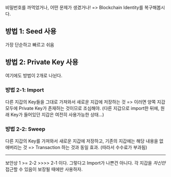 비밀번호를 까먹었거나, 어떤 문제가 생겼거나!
=> Blockchain Identity를 복구해봅시다.

## 방법 1: Seed 사용

가장 단순하고 빠르고 쉬움

## 방법 2: Private Key 사용

여기에도 방법이 2개로 나뉜다.

### 방법 2-1: Import

다른 지갑의 Key들을 그대로 가져와서 새로운 지갑에 저장하는 것
=> 이러면 양쪽 지갑 모두에 Private Key가 존재하는 것이므로 조심해야.
   (다른 지갑으로 import한 뒤에, 원래 Key가 들어있던 지갑은 여전히 사용가능한 상태...)

### 방법 2-2: Sweep

다른 지갑의 Key를 가져와서 새로운 지갑에 저장하고, 기존의 지갑에는 해당 내용을 없애버리는 것
=> Transaction 하는 것과 동일 효과. (따라서 수수료가 부과됨)

---

보안상 1 >= 2-2 >>>> 2-1 이다.
그렇다고 Import가 나쁜건 아니다. 각 지갑을 *자신만* 접근할 수 있음이 보장될 때에만 사용하자.
